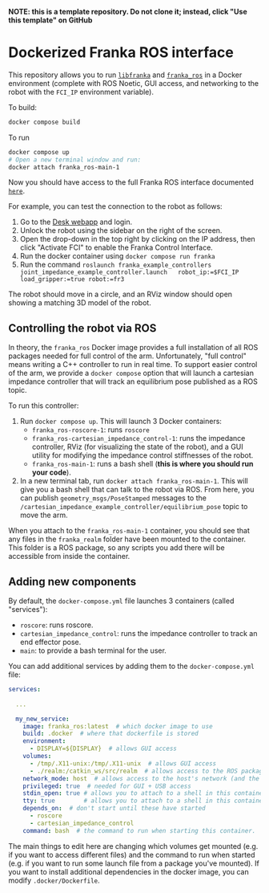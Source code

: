 **NOTE: this is a template repository. Do not clone it; instead, click "Use this template" on GitHub**

# Dockerized Franka ROS interface

This repository allows you to run [`libfranka`](https://frankaemika.github.io/docs/libfranks.html) and [`franka_ros`](https://frankaemika.github.io/docs/franka_ros.html) in a Docker environment (complete with ROS Noetic, GUI access, and networking to the robot with the `FCI_IP` environment variable).

To build:
```bash
docker compose build
```

To run
```bash
docker compose up
# Open a new terminal window and run:
docker attach franka_ros-main-1
```

Now you should have access to the full Franka ROS interface documented [`here`](https://frankaemika.github.io/docs/franka_ros.html).

For example, you can test the connection to the robot as follows:

1. Go to the [Desk webapp](https://172.16.0.2/desk/) and login.
2. Unlock the robot using the sidebar on the right of the screen.
3. Open the drop-down in the top right by clicking on the IP address, then click "Activate FCI" to enable the Franka Control Interface.
4. Run the docker container using `docker compose run franka`
5. Run the command `roslaunch franka_example_controllers joint_impedance_example_controller.launch   robot_ip:=$FCI_IP load_gripper:=true robot:=fr3`

The robot should move in a circle, and an RViz window should open showing a matching 3D model of the robot.

## Controlling the robot via ROS

In theory, the `franka_ros` Docker image provides a full installation of all ROS packages needed for full control of the arm. Unfortunately, "full control" means writing a C++ controller to run in real time. To support easier control of the arm, we provide a `docker compose` option that will launch a cartesian impedance controller that will track an equilibrium pose published as a ROS topic.

To run this controller:

1. Run `docker compose up`. This will launch 3 Docker containers:
    - `franka_ros-roscore-1`: runs `roscore`
    - `franka_ros-cartesian_impedance_control-1`: runs the impedance controller, RViz (for visualizing the state of the robot), and a GUI utility for modifying the impedance control stiffnesses of the robot.
    - `franka_ros-main-1`: runs a bash shell (**this is where you should run your code**).
2. In a new terminal tab, run `docker attach franka_ros-main-1`. This will give you a bash shell that can talk to the robot via ROS. From here, you can publish `geometry_msgs/PoseStamped` messages to the `/cartesian_impedance_example_controller/equilibrium_pose` topic to move the arm.

When you attach to the `franka_ros-main-1` container, you should see that any files in the `franka_realm` folder have been mounted to the container. This folder is a ROS package, so any scripts you add there will be accessible from inside the container.

## Adding new components

By default, the `docker-compose.yml` file launches 3 containers (called "services"):

- `roscore`: runs roscore.
- `cartesian_impedance_control`: runs the impedance controller to track an end effector pose.
- `main`: to provide a bash terminal for the user.

You can add additional services by adding them to the `docker-compose.yml` file:

```yml
services:
  
  ...

  my_new_service:
    image: franka_ros:latest  # which docker image to use
    build: .docker  # where that dockerfile is stored
    environment:
      - DISPLAY=${DISPLAY}  # allows GUI access
    volumes:
      - /tmp/.X11-unix:/tmp/.X11-unix  # allows GUI access
      - ./realm:/catkin_ws/src/realm  # allows access to the ROS package in the realm directory
    network_mode: host  # allows access to the host's network (and the robot)
    privileged: true  # needed for GUI + USB access
    stdin_open: true # allows you to attach to a shell in this container
    tty: true        # allows you to attach to a shell in this container
    depends_on:  # don't start until these have started
      - roscore
      - cartesian_impedance_control
    command: bash  # the command to run when starting this container.
```

The main things to edit here are changing which volumes get mounted (e.g. if you want to
access different files) and the command to run when started (e.g. if you want to run some
launch file from a package you've mounted). If you want to install additional dependencies in the docker image, you can modify `.docker/Dockerfile`.

